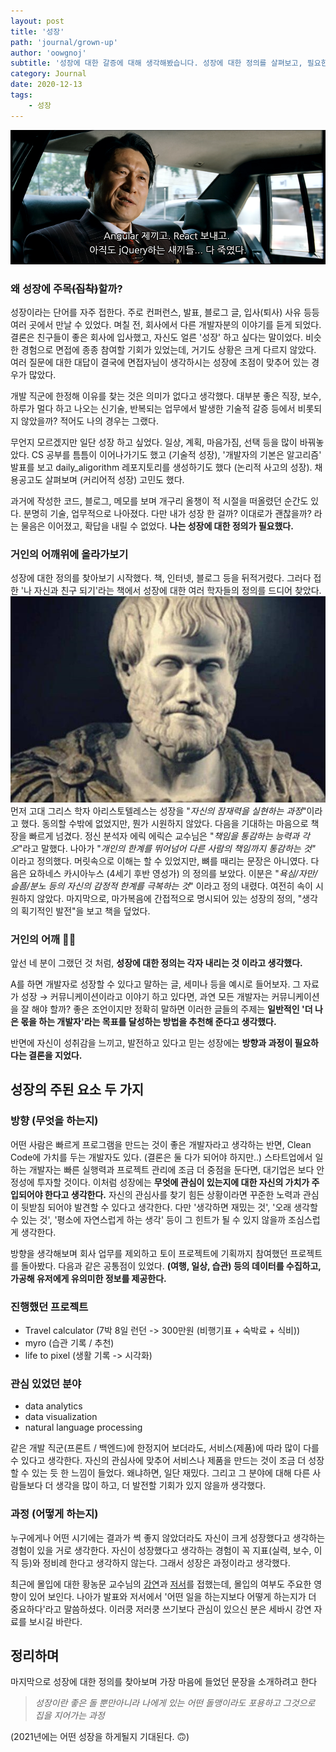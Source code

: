 ```yaml
---
layout: post
title: '성장'
path: 'journal/grown-up'
author: 'oowgnoj'
subtitle: '성장에 대한 갈증에 대해 생각해봤습니다. 성장에 대한 정의를 살펴보고, 필요한 두 가지 요소를 정리했습니다.'
category: Journal
date: 2020-12-13
tags:
    - 성장
---
```






![곽철용 짤 생성기](./../images/in-post/kwak.png)


### 왜 성장에 주목~~(집착)~~할까?

성장이라는 단어를 자주 접한다. 주로 컨퍼런스, 발표, 블로그 글, 입사(퇴사) 사유 등등 여러 곳에서 만날 수 있었다. 며칠 전, 회사에서 다른 개발자분의 이야기를 듣게 되었다. 결론은 친구들이 좋은 회사에 입사했고, 자신도 얼른 '성장' 하고 싶다는 말이었다. 비슷한 경험으로 면접에 종종 참여할 기회가 있었는데, 거기도 상황은 크게 다르지 않았다. 여러 질문에 대한 대답이 결국에 면접자님이 생각하시는 성장에 초점이 맞추어 있는 경우가 많았다. 

개발 직군에 한정해 이유를 찾는 것은 의미가 없다고 생각했다. 대부분 좋은 직장, 보수, 하루가 멀다 하고 나오는 신기술, 반복되는 업무에서 발생한 기술적 갈증 등에서 비롯되지 않았을까? 적어도 나의 경우는 그랬다. 

무언지 모르겠지만 일단 성장 하고 싶었다. 일상, 계획, 마음가짐, 선택 등을 많이 바꿔놓았다. CS 공부를 틈틈이 이어나가기도 했고 (기술적 성장), '개발자의 기본은 알고리즘' 발표를 보고 daily_aligorithm 레포지토리를 생성하기도 했다 (논리적 사고의 성장). 채용공고도 살펴보며 (커리어적 성장) 고민도 했다.

과거에 작성한 코드, 블로그, 메모를 보며 개구리 올챙이 적 시절을 떠올렸던 순간도 있다. 분명히 기술, 업무적으로 나아졌다. 다만 내가 성장 한 걸까? 이대로가 괜찮을까? 라는 물음은 이어졌고, 확답을 내릴 수 없었다. **나는 성장에 대한 정의가 필요했다.** 

### 거인의 어깨위에 올라가보기

성장에 대한 정의를 찾아보기 시작했다. 책, 인터넷, 블로그 등을 뒤적거렸다. 그러다 접한 '나 자신과 친구 되기'라는 책에서 성장에 대한 여러 학자들의 정의를 드디어 찾았다. 
![(엄근진) 아리스토 텔레스](./../images/in-post/aristotel.png)
먼저 고대 그리스 학자 아리스토텔레스는 성장을 "*자신의 잠재력을 실현하는 과정*"이라고 했다. 동의할 수밖에 없었지만, 뭔가 시원하지 않았다. 다음을 기대하는 마음으로 책장을 빠르게 넘겼다. 정신 분석자 에릭 에릭슨 교수님은 "*책임을 통감하는 능력과 각오*"라고 말했다. 나아가 "*개인의 한계를 뛰어넘어 다른 사람의 책임까지 통감하는 것"* 이라고 정의했다. 머릿속으로 이해는 할 수 있었지만, 뼈를 때리는 문장은 아니였다. 다음은 요하네스 카시아누스 (4세기 후반 영성가) 의 정의를 보았다. 이분은 "*욕심/자만/슬픔/분노 등의 자신의 감정적 한계를 극복하는 것*" 이라고 정의 내렸다. 여전히 속이 시원하지 않았다. 마지막으로, 마가복음에 간접적으로 명시되어 있는 성장의 정의, "생각의 획기적인 발전"을 보고 책을 덮었다. 


### 거인의 어깨 👋🏻


앞선 네 분이 그랬던 것 처럼, **성장에 대한 정의는 각자 내리는 것 이라고 생각했다.**

A를 하면 개발자로 성장할 수 있다고 말하는 글, 세미나 등을 예시로 들어보자. 그 자료가 성장 → 커뮤니케이션이라고 이야기 하고 있다면, 과연 모든 개발자는 커뮤니케이션을 잘 해야 할까? 좋은 조언이지만 정확히 말하면 이러한 글들의 주제는 **일반적인 '더 나은 몫을 하는 개발자'라는 목표를 달성하는 방법을 추천해 준다고 생각했다.**

반면에 자신이 성취감을 느끼고, 발전하고 있다고 믿는 성장에는 **방향과 과정이 필요하다는 결론을 지었다.**


## 성장의 주된 요소 두 가지

### 방향 (무엇을 하는지)

어떤 사람은 빠르게 프로그램을 만드는 것이 좋은 개발자라고 생각하는 반면, Clean Code에 가치를 두는 개발자도 있다. (결론은 둘 다가 되어야 하지만..) 스타트업에서 일하는 개발자는 빠른 실행력과 프로젝트 관리에 조금 더 중점을 둔다면, 대기업은 보다 안정성에 투자할 것이다. 이처럼 성장에는 **무엇에 관심이 있는지에 대한 자신의 가치가 주입되어야 한다고 생각한다.** 자신의 관심사를 찾기 힘든 상황이라면 꾸준한 노력과 관심이 뒷받침 되어야 발견할 수 있다고 생각한다. 다만 '생각하면 재밌는 것', '오래 생각할 수 있는 것', '평소에 자연스럽게 하는 생각' 등이 그 힌트가 될 수 있지 않을까 조심스럽게 생각한다.

방향을 생각해보며 회사 업무를 제외하고 토이 프로젝트에 기획까지 참여했던 프로젝트를 돌아봤다. 다음과 같은 공통점이 있었다. **(여행, 일상, 습관) 등의 데이터를 수집하고, 가공해 유저에게 유의미한 정보를 제공한다.**

### 진행했던 프로젝트

- Travel calculator (7박 8일 런던 -> 300만원 (비행기표 + 숙박료 + 식비))
- myro (습관 기록 / 추천)
- life to pixel (생활 기록 -> 시각화)

### 관심 있었던 분야

- data analytics
- data visualization
- natural language processing

같은 개발 직군(프론트 / 백엔드)에 한정지어 보더라도, 서비스(제품)에 따라 많이 다를 수 있다고 생각한다. 자신의 관심사에 맞추어 서비스나 제품을 만드는 것이 조금 더 성장할 수 있는 듯 한 느낌이 들었다. 왜냐하면, 일단 재밌다. 그리고 그 분야에 대해 다른 사람들보다 더 생각을 많이 하고, 더 발전할 기회가 있지 않을까 생각했다.

### 과정 (어떻게 하는지)

누구에게나 어떤 시기에는 결과가 썩 좋지 않았더라도 자신이 크게 성장했다고 생각하는 경험이 있을 거로 생각한다. 자신이 성장했다고 생각하는 경험이 꼭 지표(실력, 보수, 이직 등)와 정비례 한다고 생각하지 않는다. 그래서 성장은 과정이라고 생각했다. 

최근에 몰입에 대한 황농문 교수님의 [강연](https://www.youtube.com/watch?v=sJ9vZxOIEMQ)과 [저서](http://www.kyobobook.co.kr/product/detailViewKor.laf?ejkGb=&barcode=9791191119640)를 접했는데, 몰입의 여부도 주요한 영향이 있어 보인다. 나아가 발표와 저서에서 '어떤 일을 하는지보다 어떻게 하는지가 더 중요하다'라고 말씀하셨다. 이러쿵 저러쿵 쓰기보다 관심이 있으신 분은 세바시 강연 자료를 보시길 바란다. 


## 정리하며

마지막으로 성장에 대한 정의를 찾아보며 가장 마음에 들었던 문장을 소개하려고 한다
>  *성장이란 좋은 돌 뿐만아니라 나에게 있는 어떤 돌맹이라도 포용하고 그것으로 집을 지어가는 과정*

(2021년에는 어떤 성장을 하게될지 기대된다. 🙃)